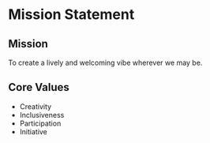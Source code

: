# Mission Statement

## Mission
To create a lively and welcoming vibe wherever we may be.

## Core Values
* Creativity
* Inclusiveness
* Participation
* Initiative
